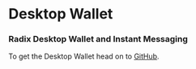 # Desktop Wallet

### Radix Desktop Wallet and Instant Messaging

To get the Desktop Wallet head on to [GitHub](https://github.com/radixdlt/desktop-wallet/releases).  


